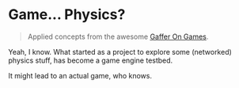 # Game... Physics?

> Applied concepts from the awesome [Gaffer On Games](https://gafferongames.com/).

Yeah, I know.  What started as a project to explore some (networked)
physics stuff, has become a game engine testbed.

It might lead to an actual game, who knows.
